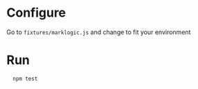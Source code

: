 # Configure

Go to `fixtures/marklogic.js` and change to fit your environment

# Run

      npm test